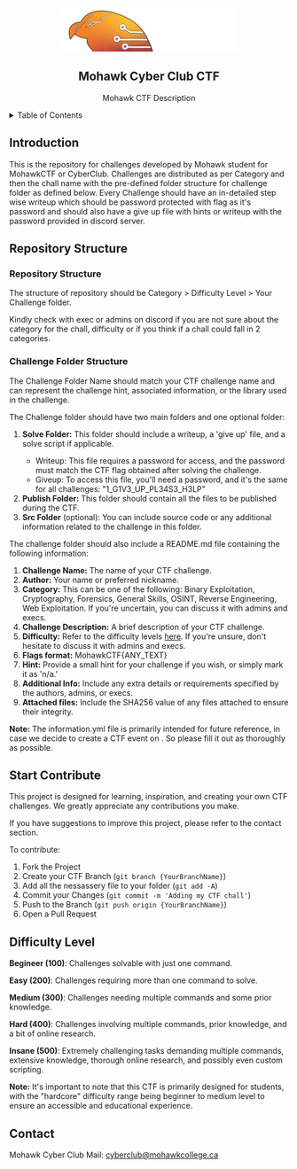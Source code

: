 <!-- LOGO -->
<div align="center">
  <a href="https://github.com/mohawkcsc/MohawkCyberClubCTF"> <img src="images\logo.png" alt="Logo" width="320" height="80"></a>
  <h2> Mohawk Cyber Club CTF </h2>
  <p> Mohawk CTF Description </p>
</div>

<!-- TABLE OF CONTENTS -->
<details>
  <summary>Table of Contents</summary>
  <ol>
    <li><a href="#intro">Introduction</a></li>
    <li>
      <a href="#structure">Structure</a>
      <ul>
        <li><a href="#structure-repository">Repository Structure</a></li>
        <li><a href="#structure-folder">Challenge Folder Structure</a></li>
      </ul>
    </li>
    <li><a href="#start">Start Contribute</a></li>
    <li><a href="#level">Difficulty Level</a></li>
    <li><a href="#contact">Contact</a></li>
  </ol>
</details>


<h2 id="intro"> Introduction </h2>
<p>This is the repository for challenges developed by Mohawk student for MohawkCTF or CyberClub. Challenges are distributed as per Category and then the chall name with the pre-defined folder structure for challenge folder as defined below.
Every Challenge should have an in-detailed step wise writeup which should be password protected with flag as it's password and should also have a give up file with hints or writeup with the password provided in discord server.</p>

<h2 id="structure"> Repository Structure </h2>

<h3 id ="structure-repository"> Repository Structure</h3>
<p>The structure of repository should be Category > Difficulty Level > Your Challenge folder.
<p>Kindly check with exec or admins on discord if you are not sure about the category for the chall, difficulty or if you think if a chall could fall in 2 categories.</p>

<h3 id ="structure-folder"> Challenge Folder Structure</h3>
<p>The Challenge Folder Name should match your CTF challenge name and can represent the challenge hint, associated information, or the library used in the challenge.</p>
<p>The Challenge folder should have two main folders and one optional folder:</p>

<ol>
  <li><b>Solve Folder:</b> This folder should include a writeup, a 'give up' file, and a solve script if applicable.</li>
    <ul>
      <li>Writeup: This file requires a password for access, and the password must match the CTF flag obtained after solving the challenge.</li>
      <li>Giveup: To access this file, you'll need a password, and it's the same for all challenges: "1_G1V3_UP_PL34S3_H3LP" </li>
    </ul>
  <li><b>Publish Folder:</b> This folder should contain all the files to be published during the CTF.</li>
  <li><b>Src Folder</b> (optional): You can include source code or any additional information related to the challenge in this folder.</li>
</ol>

<p>The challenge folder should also include a README.md file containing the following information:</p>
<ol>
  <li><b>Challenge Name:</b> The name of your CTF challenge.</li>
  <li><b>Author:</b>  Your name or preferred nickname.</li>
  <li><b>Category:</b> This can be one of the following: Binary Exploitation, Cryptography, Forensics, General Skills, OSINT, Reverse Engineering, Web Exploitation. If you're uncertain, you can discuss it with admins and execs.</li>
  <li><b>Challenge Description:</b> A brief description of your CTF challenge.</li>
  <li><b>Difficulty:</b> Refer to the difficulty levels <a href="#level">here</a>. If you're unsure, don't hesitate to discuss it with admins and execs.</li>
  <li><b>Flags format:</b> MohawkCTF{ANY_TEXT} </li>
  <li><b>Hint:</b> Provide a small hint for your challenge if you wish, or simply mark it as 'n/a.'</li>
  <li><b>Additional Info:</b> Include any extra details or requirements specified by the authors, admins, or execs.</li>
  <li><b>Attached files:</b> Include the SHA256 value of any files attached to ensure their integrity.</li>
</ol>

<p><b>Note:</b> The information.yml file is primarily intended for future reference, in case we decide to create a CTF event on <a href="https://ctfd.io/"></a>. So please fill it out as thoroughly as possible.</p>

<h2 id ="Start"> Start Contribute </h2>

<p>This project is designed for learning, inspiration, and creating your own CTF challenges. We greatly appreciate any contributions you make.</p>
<p>If you have suggestions to improve this project, please refer to the contact section.</p>
<p>To contribute:</p>

1. Fork the Project
2. Create your CTF Branch (`git branch {YourBranchName}`)
3. Add all the nessassery file to your folder (`git add -A`)
3. Commit your Changes (`git commit -m 'Adding my CTF chall'`)
4. Push to the Branch (`git push origin {YourBranchName}`)
5. Open a Pull Request

<h2 id="level"> Difficulty Level </h2> 

<p><b>Begineer (100)</b>: Challenges solvable with just one command.</p>
<p><b>Easy (200)</b>: Challenges requiring more than one command to solve.</p>
<p><b>Medium (300)</b>: Challenges needing multiple commands and some prior knowledge.</p>
<p><b>Hard (400)</b>: Challenges involving multiple commands, prior knowledge, and a bit of online research.</p>
<p><b>Insane (500)</b>: Extremely challenging tasks demanding multiple commands, extensive knowledge, thorough online research, and possibly even custom scripting.</p>

<p><b>Note:</b> It's important to note that this CTF is primarily designed for students, with the "hardcore" difficulty range being beginner to medium level to ensure an accessible and educational experience.</p>

<h2 id ="contact"> Contact </h2>

Mohawk Cyber Club Mail: [cyberclub@mohawkcollege.ca](mailto:cyberclub@mohawkcollege.ca)
